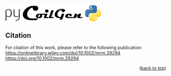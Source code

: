 <div id="top"></div>


 <img src="./Documentation/GoilGen_Logo.png" width="300">




## Citation

For citation of this work, please refer to the following publication:
https://onlinelibrary.wiley.com/doi/10.1002/mrm.29294
https://doi.org/10.1002/mrm.29294

<p align="right">(<a href="#top">back to top</a>)</p>
